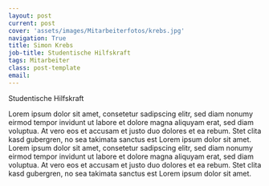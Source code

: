 ```yaml
---
layout: post
current: post
cover: 'assets/images/Mitarbeiterfotos/krebs.jpg'
navigation: True
title: Simon Krebs
job-title: Studentische Hilfskraft
tags: Mitarbeiter
class: post-template
email: 
---
```

  
Studentische Hilfskraft


Lorem ipsum dolor sit amet, consetetur sadipscing elitr, sed diam nonumy eirmod tempor invidunt ut labore et dolore magna aliquyam erat, sed diam voluptua. At vero eos et accusam et justo duo dolores et ea rebum. Stet clita kasd gubergren, no sea takimata sanctus est Lorem ipsum dolor sit amet. Lorem ipsum dolor sit amet, consetetur sadipscing elitr, sed diam nonumy eirmod tempor invidunt ut labore et dolore magna aliquyam erat, sed diam voluptua. At vero eos et accusam et justo duo dolores et ea rebum. Stet clita kasd gubergren, no sea takimata sanctus est Lorem ipsum dolor sit amet.

